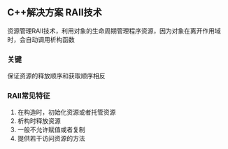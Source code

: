 ## C++解决方案 RAII技术

资源管理RAII技术，利用对象的生命周期管理程序资源，因为对象在离开作用域时，会自动调用析构函数
### 关键
保证资源的释放顺序和获取顺序相反
### RAII常见特征
1. 在构造时，初始化资源或者托管资源
2. 析构时释放资源
3. 一般不允许赋值或者复制
4. 提供若干访问资源的方法

